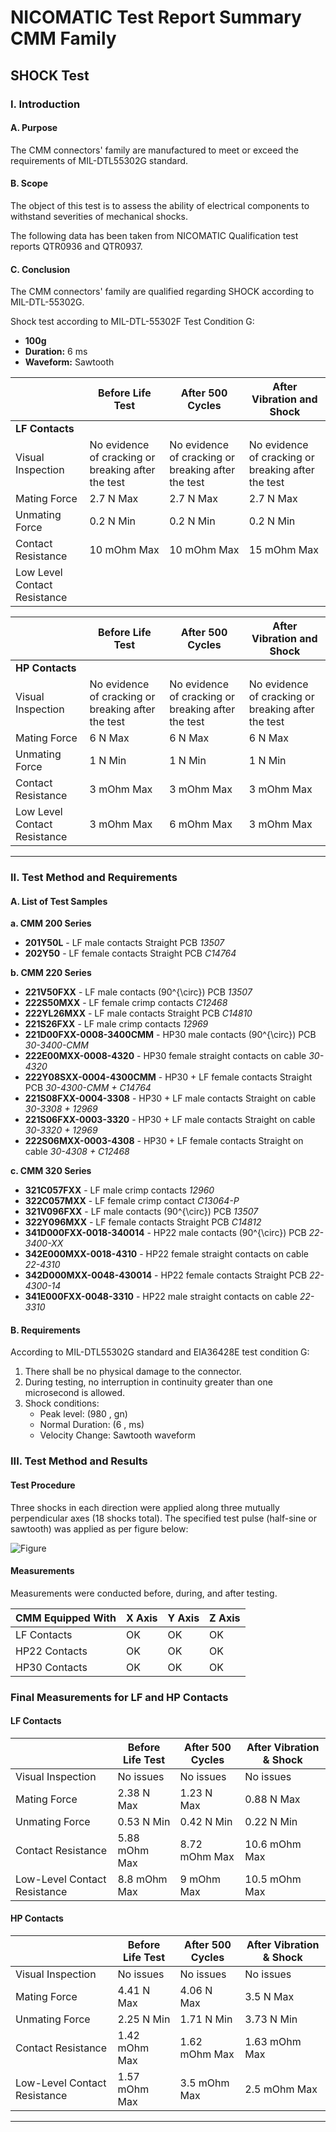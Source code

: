 <!-- PAGE: 1 -->
# NICOMATIC Test Report Summary CMM Family

## SHOCK Test
<!-- PAGE: 2 -->
### I. Introduction

#### A. Purpose
The CMM connectors' family are manufactured to meet or exceed the requirements of MIL-DTL55302G standard.

#### B. Scope
The object of this test is to assess the ability of electrical components to withstand severities of mechanical shocks.

The following data has been taken from NICOMATIC Qualification test reports QTR0936 and QTR0937.

#### C. Conclusion
The CMM connectors' family are qualified regarding SHOCK according to MIL-DTL-55302G.

Shock test according to MIL-DTL-55302F Test Condition G:
- **100g**
- **Duration:** 6 ms
- **Waveform:** Sawtooth

|                          | Before Life Test | After 500 Cycles | After Vibration and Shock |
|--------------------------|------------------|------------------|---------------------------|
| **LF Contacts**          |                  |                  |                           |
| Visual Inspection        | No evidence of cracking or breaking after the test | No evidence of cracking or breaking after the test | No evidence of cracking or breaking after the test |
| Mating Force             | 2.7 N Max       | 2.7 N Max        | 2.7 N Max                |
| Unmating Force           | 0.2 N Min       | 0.2 N Min        | 0.2 N Min                |
| Contact Resistance       | 10 mOhm Max     | 10 mOhm Max      | 15 mOhm Max              |
| Low Level Contact Resistance |              |                  |                           |

|                          | Before Life Test | After 500 Cycles | After Vibration and Shock |
|--------------------------|------------------|------------------|---------------------------|
| **HP Contacts**          |                  |                  |                           |
| Visual Inspection        | No evidence of cracking or breaking after the test | No evidence of cracking or breaking after the test | No evidence of cracking or breaking after the test |
| Mating Force             | 6 N Max         | 6 N Max          | 6 N Max                  |
| Unmating Force           | 1 N Min         | 1 N Min          | 1 N Min                  |
| Contact Resistance       | 3 mOhm Max      | 3 mOhm Max       | 3 mOhm Max               |
| Low Level Contact Resistance | 3 mOhm Max   | 6 mOhm Max       | 3 mOhm Max               |

---

### II. Test Method and Requirements

#### A. List of Test Samples

**a. CMM 200 Series**
- **201Y50L** - LF male contacts Straight PCB _13507_
- **202Y50** - LF female contacts Straight PCB _C14764_
<!-- PAGE: 3 -->
**b. CMM 220 Series**
- **221V50FXX** - LF male contacts \(90^{\circ}\) PCB _13507_
- **222S50MXX** - LF female crimp contacts _C12468_
- **222YL26MXX** - LF male contacts Straight PCB _C14810_
- **221S26FXX** - LF male crimp contacts _12969_
- **221D00FXX-0008-3400CMM** - HP30 male contacts \(90^{\circ}\) PCB _30-3400-CMM_
- **222E00MXX-0008-4320** - HP30 female straight contacts on cable _30-4320_
- **222Y08SXX-0004-4300CMM** - HP30 + LF female contacts Straight PCB _30-4300-CMM + C14764_
- **221S08FXX-0004-3308** - HP30 + LF male contacts Straight on cable _30-3308 + 12969_
- **221S06FXX-0003-3320** - HP30 + LF male contacts Straight on cable _30-3320 + 12969_
- **222S06MXX-0003-4308** - HP30 + LF female contacts Straight on cable _30-4308 + C12468_

**c. CMM 320 Series**
- **321C057FXX** - LF male crimp contacts _12960_
- **322C057MXX** - LF female crimp contact _C13064-P_
- **321V096FXX** - LF male contacts \(90^{\circ}\) PCB _13507_
- **322Y096MXX** - LF female contacts Straight PCB _C14812_
- **341D000FXX-0018-340014** - HP22 male contacts \(90^{\circ}\) PCB _22-3400-XX_
- **342E000MXX-0018-4310** - HP22 female straight contacts on cable _22-4310_
- **342D000MXX-0048-430014** - HP22 female contacts Straight PCB _22-4300-14_
- **341E000FXX-0048-3310** - HP22 male straight contacts on cable _22-3310_

#### B. Requirements
According to MIL-DTL55302G standard and EIA36428E test condition G:
1. There shall be no physical damage to the connector.
2. During testing, no interruption in continuity greater than one microsecond is allowed.
3. Shock conditions:
   - Peak level: \(980 \, gn\)
   - Normal Duration: \(6 \, ms\)
   - Velocity Change: Sawtooth waveform

<!-- PAGE: 4 -->

### III. Test Method and Results

#### Test Procedure
Three shocks in each direction were applied along three mutually perpendicular axes (18 shocks total). The specified test pulse (half-sine or sawtooth) was applied as per figure below:

![Figure](https://cdn.mathpix.com/cropped/2025_03_04_07bc6443d00c47b0e7d4g.jpg)

#### Measurements
Measurements were conducted before, during, and after testing.

| CMM Equipped With         | X Axis    | Y Axis    | Z Axis    |
|---------------------------|-----------|-----------|-----------|
| LF Contacts               | OK        | OK        | OK        |
| HP22 Contacts             | OK        | OK        | OK        |
| HP30 Contacts             | OK        | OK        | OK        |

<!-- PAGE: 5 -->

### Final Measurements for LF and HP Contacts

#### LF Contacts

|                          | Before Life Test   | After 500 Cycles   | After Vibration & Shock   |
|--------------------------|--------------------|--------------------|---------------------------|
| Visual Inspection        | No issues         | No issues         | No issues                |
| Mating Force             | 2.38 N Max        | 1.23 N Max         | 0.88 N Max               |
| Unmating Force           | 0.53 N Min        | 0.42 N Min         | 0.22 N Min               |
| Contact Resistance       | 5.88 mOhm Max     | 8.72 mOhm Max      | 10.6 mOhm Max            |
| Low-Level Contact Resistance   | 8.8 mOhm Max     | 9 mOhm Max         | 10.5 mOhm Max            |

#### HP Contacts

|                          | Before Life Test   | After 500 Cycles   | After Vibration & Shock   |
|--------------------------|--------------------|--------------------|---------------------------|
| Visual Inspection        | No issues         | No issues         | No issues                |
| Mating Force             | 4.41 N Max        | 4.06 N Max         | 3.5 N Max                |
| Unmating Force           | 2.25 N Min        | 1.71 N Min         | 3.73 N Min               |
| Contact Resistance       | 1.42 mOhm Max     | 1.62 mOhm Max      | 1.63 mOhm Max            |
| Low-Level Contact Resistance   | 1.57 mOhm Max     | 3.5 mOhm Max       | 2.5 mOhm Max             |

--- 
